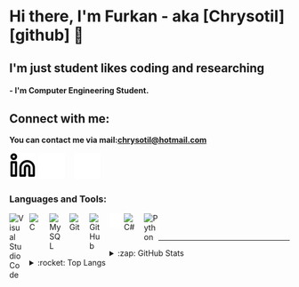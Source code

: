 # Hi there, I'm Furkan  - aka [Chrysotil][github] 👋 

## I'm just student likes coding and researching


#### - I'm Computer Engineering Student.



## Connect with me:

**You can contact me via mail:chrysotil@hotmail.com**

[![website](./img/linkedin-light.svg)](https://www.linkedin.com/in/furkan-emre-fedakar-291925239/#gh-light-mode-only)
[![website](./img/linkedin-dark.svg)](https://www.linkedin.com/in/furkan-emre-fedakar-291925239/#gh-light-mode-only#gh-dark-mode-only)
&nbsp;&nbsp;
[![website](./img/instagram-dark.svg)](https://instagram.com/furkanfedakar)

### Languages and Tools:

<img align="left" alt="Visual Studio Code" width="26px" src="https://cdn.jsdelivr.net/gh/devicons/devicon/icons/vscode/vscode-original.svg" style="padding-right:10px;" />
<img align="left" alt="C" width="26px" src="https://cdn.jsdelivr.net/gh/devicons/devicon/icons/c/c-original.svg" style="padding-right:10px;" />
<img align="left" alt="MySQL" width="26px" src="https://cdn.jsdelivr.net/gh/devicons/devicon/icons/mysql/mysql-original.svg" style="padding-right:10px;" />
<img align="left" alt="Git" width="26px" src="https://cdn.jsdelivr.net/gh/devicons/devicon/icons/git/git-original.svg" style="padding-right:10px;" />
<img align="left" alt="GitHub" width="26px" src="https://user-images.githubusercontent.com/3369400/139447912-e0f43f33-6d9f-45f8-be46-2df5bbc91289.png" style="padding-right:10px;" />
<img align="left" alt="Terminal" width="26px" src="./img/terminal-dark.svg" />
<img align="left" alt="C#" width="26px" src="https://seeklogo.com/images/C/c-sharp-c-logo-02F17714BA-seeklogo.com.png" style="padding-right:10px;" />
<img align="left" alt="Python" width="26px" src="https://profilinator.rishav.dev/skills-assets/python-original.svg" />
<br />
<br />

---

<details>
  <summary>:zap: GitHub Stats</summary>
 <img align="left" alt="Chrysotil's GitHub Stats" src="https://github-readme-stats.vercel.app/api?username=Chrysotil&show_icons=true&hide_border=false&title_color=ff652f&icon_color=FFE400&bg_color=09131B&text_color=ffffff&border_color=0c1a25" />
  

</details>

<details>
  <summary>:rocket: Top Langs</summary>
  
  <img align="left" alt="Chrysotil's GitHub Stats" src="https://github-readme-stats-eight-theta.vercel.app/api/top-langs/?username=Chrysotil&layout=compact&langs_count=8&theme=tokyonight" />
  
</details>


